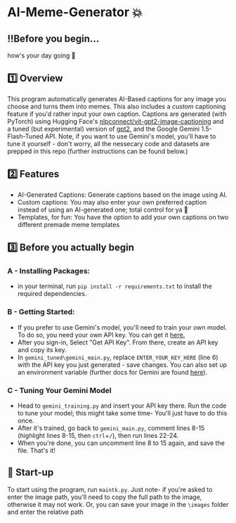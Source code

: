# AI-Meme-Generator 💥

## ‼️Before you begin...
how's your day going 🦔

## 1️⃣ Overview
This program automatically generates AI-Based captions for any image you choose and turns them into memes. This also includes a *custom* captioning feature if you'd rather input your own caption.
Captions are generated (with PyTorch) using Hugging Face's [nlpconnect/vit-gpt2-image-captioning](https://huggingface.co/nlpconnect/vit-gpt2-image-captioning) and a tuned (but experimental) version of [gpt2](https://huggingface.co/gpt2), and the Google Gemini 1.5-Flash-Tuned API.
Note, if you want to use Gemini's model, you'll have to tune it yourself - don't worry, all the nessecary code and datasets are prepped in this repo (further instructions can be found below.)

## 2️⃣ Features
- AI-Generated Captions: Generate captions based on the image using AI.
- Custom captions: You may also enter your own preferred caption instead of using an AI-generated one; total control for ya 🤙
- Templates, for fun: You have the option to add your own captions on two different premade meme templates

## 3️⃣ Before you actually begin
### **A** - Installing Packages:
- in your terminal, run `pip install -r requirements.txt` to install the required dependencies.

### **B** - Getting Started:
- If you prefer to use Gemini's model, you'll need to train your own model. To do so, you need your own API key. You can get it [here.](https://aistudio.google.com/app/apikey)
- After you sign-in, Select "Get API Key". From there, create an API key and copy its key.
- In `gemini_tuned\gemini_main.py`, replace `ENTER_YOUR_KEY_HERE` (line 6) with the API key you just generated - save changes. You can also set up an environment variable (further docs for Gemini are found [here](https://ai.google.dev/gemini-api/docs)).

### **C** - Tuning Your Gemini Model
- Head to `gemini_training.py` and insert your API key there. Run the code to tune your model; this might take some time- You'll just have to do this once.
- After it's trained, go back to `gemini_main.py`, comment lines 8-15 (highlight lines 8-15, then `ctrl`+`/`), then run lines 22-24.
- When you're done, you can uncomment line 8 to 15 again, and save the file. That's it!

## 🏁 Start-up
To start using the program, run `maintk.py`. Just note- if you're asked to enter the image path, you'll need to copy the full path to the image, otherwise it may not work. Or, you can save your image in the `\images` folder and enter the relative path
